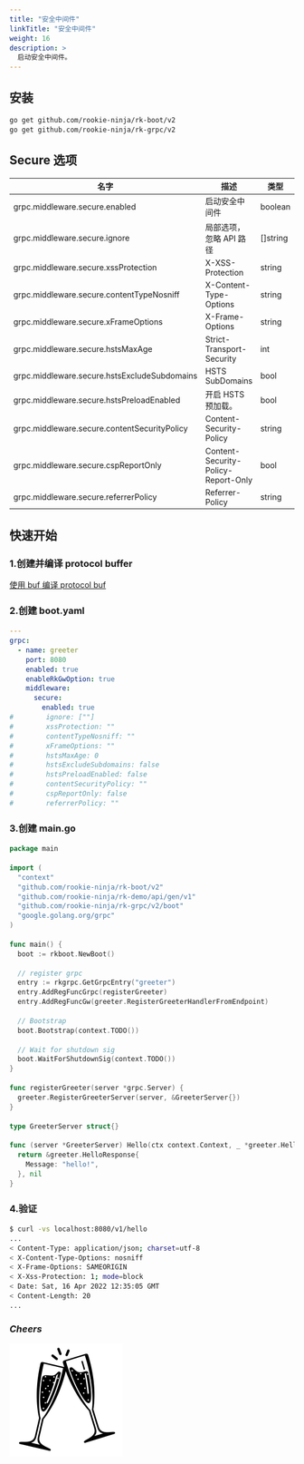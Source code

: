 ```yaml
---
title: "安全中间件"
linkTitle: "安全中间件"
weight: 16
description: >
  启动安全中间件。
---
```


## 安装
```bash
go get github.com/rookie-ninja/rk-boot/v2
go get github.com/rookie-ninja/rk-grpc/v2
```

## Secure 选项
| 名字                                          | 描述                                  | 类型       | 默认值             |
|---------------------------------------------|-------------------------------------|----------|-----------------|
| grpc.middleware.secure.enabled               | 启动安全中间件                             | boolean  | false           |
| grpc.middleware.secure.ignore                | 局部选项，忽略 API 路径                      | []string | []              |
| grpc.middleware.secure.xssProtection         | X-XSS-Protection                    | string   | "1; mode=block" |
| grpc.middleware.secure.contentTypeNosniff    | X-Content-Type-Options              | string   | nosniff         |
| grpc.middleware.secure.xFrameOptions         | X-Frame-Options                     | string   | SAMEORIGIN      |
| grpc.middleware.secure.hstsMaxAge            | Strict-Transport-Security           | int      | 0               |
| grpc.middleware.secure.hstsExcludeSubdomains | HSTS SubDomains                     | bool     | false           |
| grpc.middleware.secure.hstsPreloadEnabled    | 开启 HSTS 预加载。                        | bool     | false           |
| grpc.middleware.secure.contentSecurityPolicy | Content-Security-Policy             | string   | ""              |
| grpc.middleware.secure.cspReportOnly         | Content-Security-Policy-Report-Only | bool     | false           |
| grpc.middleware.secure.referrerPolicy        | Referrer-Policy                     | string   | ""              |

## 快速开始
### 1.创建并编译 protocol buffer
[使用 buf 编译 protocol buf](../buf)

### 2.创建 boot.yaml
```yaml
---
grpc:
  - name: greeter
    port: 8080
    enabled: true
    enableRkGwOption: true
    middleware:
      secure:
        enabled: true
#        ignore: [""]
#        xssProtection: ""
#        contentTypeNosniff: ""
#        xFrameOptions: ""
#        hstsMaxAge: 0
#        hstsExcludeSubdomains: false
#        hstsPreloadEnabled: false
#        contentSecurityPolicy: ""
#        cspReportOnly: false
#        referrerPolicy: ""

```

### 3.创建 main.go
```go
package main

import (
  "context"
  "github.com/rookie-ninja/rk-boot/v2"
  "github.com/rookie-ninja/rk-demo/api/gen/v1"
  "github.com/rookie-ninja/rk-grpc/v2/boot"
  "google.golang.org/grpc"
)

func main() {
  boot := rkboot.NewBoot()

  // register grpc
  entry := rkgrpc.GetGrpcEntry("greeter")
  entry.AddRegFuncGrpc(registerGreeter)
  entry.AddRegFuncGw(greeter.RegisterGreeterHandlerFromEndpoint)

  // Bootstrap
  boot.Bootstrap(context.TODO())

  // Wait for shutdown sig
  boot.WaitForShutdownSig(context.TODO())
}

func registerGreeter(server *grpc.Server) {
  greeter.RegisterGreeterServer(server, &GreeterServer{})
}

type GreeterServer struct{}

func (server *GreeterServer) Hello(ctx context.Context, _ *greeter.HelloRequest) (*greeter.HelloResponse, error) {
  return &greeter.HelloResponse{
    Message: "hello!",
  }, nil
}
```

### 4.验证
```bash
$ curl -vs localhost:8080/v1/hello
...
< Content-Type: application/json; charset=utf-8
< X-Content-Type-Options: nosniff
< X-Frame-Options: SAMEORIGIN
< X-Xss-Protection: 1; mode=block
< Date: Sat, 16 Apr 2022 12:35:05 GMT
< Content-Length: 20
...
```

### _**Cheers**_
![](../../../../img/user-guide/cheers.png)